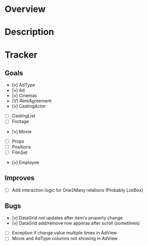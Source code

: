 # Overview 

# Description

# Tracker
                                    
## Goals
- [v] AdType
- [v] Ad
- [v] Cinemas
- [V] RentAgreement
- [v] CastingActor
- [ ] CastingList
- [ ] Footage
- [v] Movie
- [ ] Props
- [ ] Positions
- [ ] FilmSet
- [v] Employee

## Improves
- [ ] Add interaction logic for One2Many relations (Probably ListBox)

## Bugs
- [v] DataGrid not updates after item's property change
- [v] DataGrid add/remove row apperas after scroll (sometimes)
- [ ] Exception if change value multiple times in AdView
- [ ] Movie and AdType columns not showing in AdView